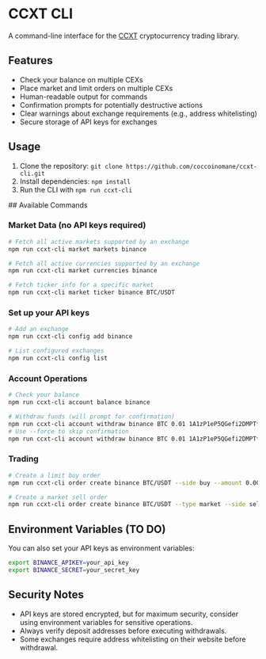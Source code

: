 # CCXT CLI

A command-line interface for the [CCXT](https://github.com/ccxt/ccxt) cryptocurrency trading library.

## Features

- Check your balance on multiple CEXs
- Place market and limit orders on multiple CEXs
- Human-readable output for commands
- Confirmation prompts for potentially destructive actions
- Clear warnings about exchange requirements (e.g., address whitelisting)
- Secure storage of API keys for exchanges

## Usage

1. Clone the repository: `git clone https://github.com/coccoinomane/ccxt-cli.git`
2. Install dependencies: `npm install`
3. Run the CLI with `npm run ccxt-cli`

## Available Commands

### Market Data (no API keys required)

```bash
# Fetch all active markets supported by an exchange
npm run ccxt-cli market markets binance

# Fetch all active currencies supported by an exchange
npm run ccxt-cli market currencies binance

# Fetch ticker info for a specific market
npm run ccxt-cli market ticker binance BTC/USDT
```

### Set up your API keys

```bash
# Add an exchange
npm run ccxt-cli config add binance

# List configured exchanges
npm run ccxt-cli config list
```

### Account Operations

```bash
# Check your balance
npm run ccxt-cli account balance binance

# Withdraw funds (will prompt for confirmation)
npm run ccxt-cli account withdraw binance BTC 0.01 1A1zP1eP5QGefi2DMPTfTL5SLmv7DivfNa
# Use --force to skip confirmation
npm run ccxt-cli account withdraw binance BTC 0.01 1A1zP1eP5QGefi2DMPTfTL5SLmv7DivfNa --force
```

### Trading

```bash
# Create a limit buy order
npm run ccxt-cli order create binance BTC/USDT --side buy --amount 0.001 --price 50000

# Create a market sell order
npm run ccxt-cli order create binance BTC/USDT --type market --side sell --amount 0.001
```

## Environment Variables (TO DO)

You can also set your API keys as environment variables:

```bash
export BINANCE_APIKEY=your_api_key
export BINANCE_SECRET=your_secret_key
```

## Security Notes

- API keys are stored encrypted, but for maximum security, consider using environment variables for sensitive operations.
- Always verify deposit addresses before executing withdrawals.
- Some exchanges require address whitelisting on their website before withdrawal.
